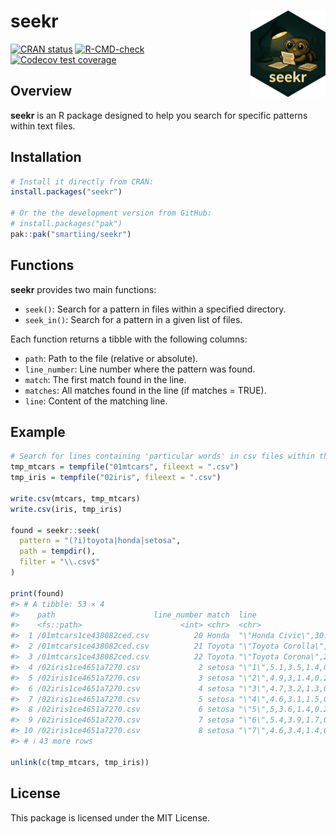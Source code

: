 
<!-- README.md is generated from README.Rmd. Please edit that file -->

# seekr <a href="https://smartiing.github.io/seekr/"><img src="man/figures/logo.png" align="right" height="138" alt="seekr website" /></a>

<!-- badges: start -->

[![CRAN
status](https://www.r-pkg.org/badges/version/seekr)](https://CRAN.R-project.org/package=seekr)
[![R-CMD-check](https://github.com/smartiing/seekr/actions/workflows/R-CMD-check.yaml/badge.svg)](https://github.com/smartiing/seekr/actions/workflows/R-CMD-check.yaml)
[![Codecov test
coverage](https://codecov.io/gh/smartiing/seekr/graph/badge.svg)](https://app.codecov.io/gh/smartiing/seekr)
<!-- badges: end -->

## Overview

**seekr** is an R package designed to help you search for specific
patterns within text files.

## Installation

``` r
# Install it directly from CRAN:
install.packages("seekr")

# Or the the development version from GitHub:
# install.packages("pak")
pak::pak("smartiing/seekr")
```

## Functions

**seekr** provides two main functions:

- `seek()`: Search for a pattern in files within a specified directory.
- `seek_in()`: Search for a pattern in a given list of files.

Each function returns a tibble with the following columns:

- `path`: Path to the file (relative or absolute).
- `line_number`: Line number where the pattern was found.
- `match`: The first match found in the line.
- `matches`: All matches found in the line (if matches = TRUE).
- `line`: Content of the matching line.

## Example

``` r
# Search for lines containing 'particular words' in csv files within the specified folder
tmp_mtcars = tempfile("01mtcars", fileext = ".csv")
tmp_iris = tempfile("02iris", fileext = ".csv")

write.csv(mtcars, tmp_mtcars)
write.csv(iris, tmp_iris)

found = seekr::seek(
  pattern = "(?i)toyota|honda|setosa", 
  path = tempdir(), 
  filter = "\\.csv$"
)
  
print(found)
#> # A tibble: 53 × 4
#>    path                      line_number match  line                            
#>    <fs::path>                      <int> <chr>  <chr>                           
#>  1 /01mtcars1ce438082ced.csv          20 Honda  "\"Honda Civic\",30.4,4,75.7,52…
#>  2 /01mtcars1ce438082ced.csv          21 Toyota "\"Toyota Corolla\",33.9,4,71.1…
#>  3 /01mtcars1ce438082ced.csv          22 Toyota "\"Toyota Corona\",21.5,4,120.1…
#>  4 /02iris1ce4651a7270.csv             2 setosa "\"1\",5.1,3.5,1.4,0.2,\"setosa…
#>  5 /02iris1ce4651a7270.csv             3 setosa "\"2\",4.9,3,1.4,0.2,\"setosa\""
#>  6 /02iris1ce4651a7270.csv             4 setosa "\"3\",4.7,3.2,1.3,0.2,\"setosa…
#>  7 /02iris1ce4651a7270.csv             5 setosa "\"4\",4.6,3.1,1.5,0.2,\"setosa…
#>  8 /02iris1ce4651a7270.csv             6 setosa "\"5\",5,3.6,1.4,0.2,\"setosa\""
#>  9 /02iris1ce4651a7270.csv             7 setosa "\"6\",5.4,3.9,1.7,0.4,\"setosa…
#> 10 /02iris1ce4651a7270.csv             8 setosa "\"7\",4.6,3.4,1.4,0.3,\"setosa…
#> # ℹ 43 more rows
  
unlink(c(tmp_mtcars, tmp_iris))
```

## License

This package is licensed under the MIT License.
